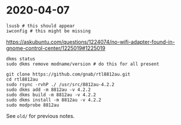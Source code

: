 # 2020-04-07

    lsusb # this should appear
    iwconfig # this might be missing

https://askubuntu.com/questions/1224074/no-wifi-adapter-found-in-gnome-control-center/1225019#1225019

    dkms status
    sudo dkms remove modname/version # do this for all present

    git clone https://github.com/gnab/rtl8812au.git
    cd rtl8812au
    sudo rsync -rvhP ./ /usr/src/8812au-4.2.2
    sudo dkms add -m 8812au -v 4.2.2
    sudo dkms build -m 8812au -v 4.2.2
    sudo dkms install -m 8812au -v 4.2.2
    sudo modprobe 8812au


See `old/` for previous notes.
